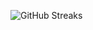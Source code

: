 ![GitHub Streaks](https://github-streaks-mqc9.onrender.com/streak/happilli/image?theme=midnight&cache_bust=1743482287&lang=ja)
